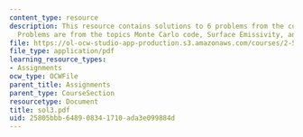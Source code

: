 ```yaml
---
content_type: resource
description: This resource contains solutions to 6 problems from the course text book.
  Problems are from the topics Monte Carlo code, Surface Emissivity, and Fresnel formula.
file: https://ol-ocw-studio-app-production.s3.amazonaws.com/courses/2-58j-radiative-transfer-spring-2006/25805bbb648908341710ada3e099884d_sol3.pdf
file_type: application/pdf
learning_resource_types:
- Assignments
ocw_type: OCWFile
parent_title: Assignments
parent_type: CourseSection
resourcetype: Document
title: sol3.pdf
uid: 25805bbb-6489-0834-1710-ada3e099884d
---
```

